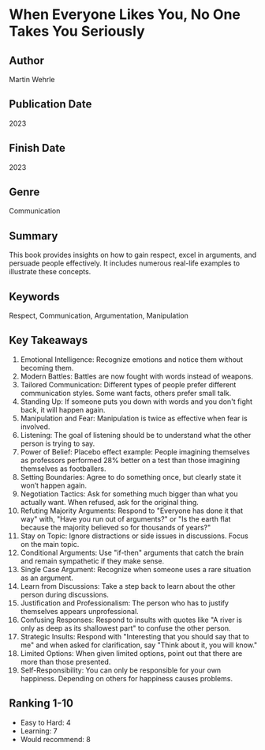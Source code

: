 # When Everyone Likes You, No One Takes You Seriously

## Author
Martin Wehrle

## Publication Date
2023

## Finish Date
2023

## Genre
Communication

## Summary
This book provides insights on how to gain respect, excel in arguments, and persuade people effectively. It includes numerous real-life examples to illustrate these concepts.

## Keywords
Respect, Communication, Argumentation, Manipulation

## Key Takeaways
1. Emotional Intelligence: Recognize emotions and notice them without becoming them.
2. Modern Battles: Battles are now fought with words instead of weapons.
3. Tailored Communication: Different types of people prefer different communication styles. Some want facts, others prefer small talk.
4. Standing Up: If someone puts you down with words and you don't fight back, it will happen again.
5. Manipulation and Fear: Manipulation is twice as effective when fear is involved.
6. Listening: The goal of listening should be to understand what the other person is trying to say.
7. Power of Belief: Placebo effect example: People imagining themselves as professors performed 28% better on a test than those imagining themselves as footballers.
8. Setting Boundaries: Agree to do something once, but clearly state it won’t happen again.
9. Negotiation Tactics: Ask for something much bigger than what you actually want. When refused, ask for the original thing.
10. Refuting Majority Arguments: Respond to "Everyone has done it that way" with, "Have you run out of arguments?" or "Is the earth flat because the majority believed so for thousands of years?"
11. Stay on Topic: Ignore distractions or side issues in discussions. Focus on the main topic.
12. Conditional Arguments: Use "if-then" arguments that catch the brain and remain sympathetic if they make sense.
13. Single Case Argument: Recognize when someone uses a rare situation as an argument.
14. Learn from Discussions: Take a step back to learn about the other person during discussions.
15. Justification and Professionalism: The person who has to justify themselves appears unprofessional.
16. Confusing Responses: Respond to insults with quotes like "A river is only as deep as its shallowest part" to confuse the other person.
17. Strategic Insults: Respond with "Interesting that you should say that to me" and when asked for clarification, say "Think about it, you will know."
18. Limited Options: When given limited options, point out that there are more than those presented.
19. Self-Responsibility: You can only be responsible for your own happiness. Depending on others for happiness causes problems.

## Ranking 1-10
- Easy to Hard: 4
- Learning: 7
- Would recommend: 8
